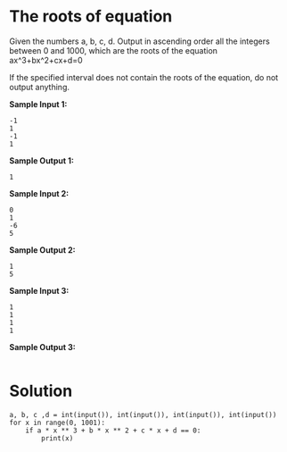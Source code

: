 # The roots of equation

Given the numbers a, b, c, d. Output in ascending order all the integers between 0 and 1000, which are the roots of the
equation ax^3+bx^2+cx+d=0

If the specified interval does not contain the roots of the equation, do not output anything.

**Sample Input 1:**

```
-1
1
-1
1
```

**Sample Output 1:**

```
1
```

**Sample Input 2:**

```
0
1
-6
5
```

**Sample Output 2:**

```
1
5
```

**Sample Input 3:**

```
1
1
1
1
```

**Sample Output 3:**

```
```

# Solution

```
a, b, c ,d = int(input()), int(input()), int(input()), int(input())
for x in range(0, 1001):
    if a * x ** 3 + b * x ** 2 + c * x + d == 0:
        print(x)
```